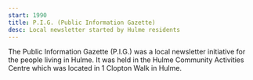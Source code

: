 ```yaml
---
start: 1990
title: P.I.G. (Public Information Gazette)
desc: Local newsletter started by Hulme residents
---
```


The Public Information Gazette (P.I.G.) was a local newsletter initiative for the people living in Hulme. It was held in the Hulme Community Activities Centre which was located in 1 Clopton Walk in Hulme.
